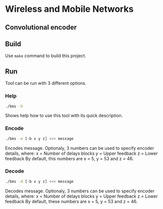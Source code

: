 # Wireless and Mobile Networks
## Convolutional encoder

## Build
Use `make` command to build this project.

## Run
Tool can be run with 3 different options.

### Help
```bash
./bms -h
```
Shows help how to use this tool with its quick description.

### Encode
```bash
./bms -e [-b x y z] <<< message
```
Encodes message. Optionaly, 3 numbers can be used to specify encoder details, where:
x = Number of delays blocks
y = Upper feedback
z = Lower feedback
By default, this numbers are x = 5, y = 53 and z = 46.

### Decode
```bash
./bms -d [-b x y z] <<< message
```
Decodes message. Optionaly, 3 numbers can be used to specify encoder details, where:
x = Number of delays blocks
y = Upper feedback
z = Lower feedback
By default, these numbers are x = 5, y = 53 and z = 46.